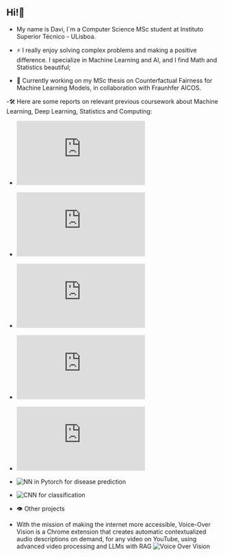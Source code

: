 ## Hi!👋

- My name is Davi, I`m a Computer Science MSc student at Instituto Superior Técnico - ULisboa.

- ⚡ I really enjoy solving complex problems and making a positive difference. I specialize in Machine Learning and AI, and I find Math and Statistics beautiful;

- 🔭 Currently working on my MSc thesis on Counterfactual Fairness for Machine Learning Models, in collaboration with Fraunhfer AICOS.

-🛠️ Here are some reports on relevant previous coursework about Machine Learning, Deep Learning, Statistics and Computing:

- ![Multi-Agent Systems Predator-Prey Game](https://github.com/DaviGiordano/predator-prey-multi-agent/blob/main/Final%20Report%20-%20Analyzing%20Predator%20Strategies%20in%20a%20Predator-Prey%20Game.pdf)
- ![Cloud Computing with Java](https://github.com/Cloud-VFX/Cloud-VFX/blob/master/Implemented%20Systems%20and%20Experiments%20-%20Cloud-VFX.pdf)
- ![Bayesian Regression to predict infection](https://github.com/DaviGiordano/modeling-risk-infection/blob/main/Computational_Statistics_Report_Davi_Lenka.pdf)
- ![Deep Learning coursework 1](https://github.com/DaviGiordano/deep-learning-practice-1/blob/main/homework1/Deep_Learning_Homework_1_Report.pdf)
- ![Deep Learning coursework 2](https://github.com/DaviGiordano/deep-learning-practice-1/blob/main/homework2/DL_Homework_2_Report_Davi_Vicente.pdf)
- ![NN in Pytorch for disease prediction](https://github.com/DaviGiordano/Disease-Prediction-With-NN/blob/main/p1.ipynb)
- ![CNN for classification](https://github.com/DaviGiordano/CNN-Classifying-Grains-of-Rice/blob/main/class_alinha.ipynb)

- 👁️ Other projects
- With the mission of making the internet more accessible, Voice-Over Vision is a Chrome extension that creates automatic contextualized audio descriptions on demand, for any video on YouTube, using advanced video processing and LLMs with RAG
![Voice Over Vision](https://github.com/voice-over-vision)



